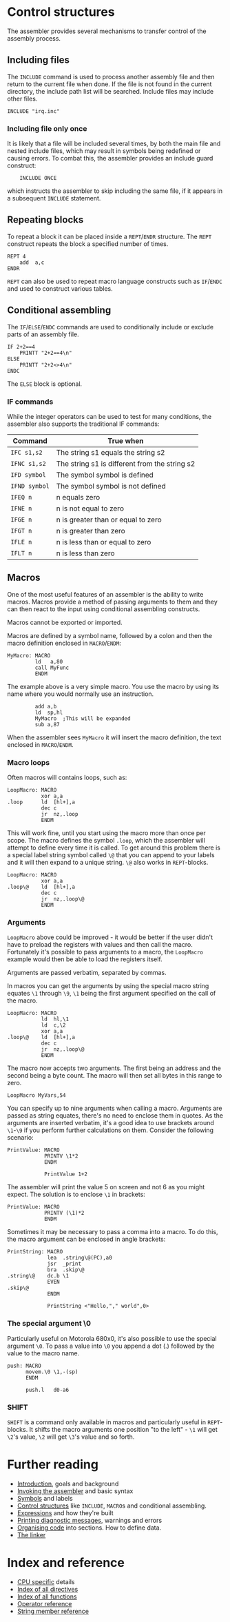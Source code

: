 # Control structures
The assembler provides several mechanisms to transfer control of the assembly process.

## Including files

The ```INCLUDE``` command is used to process another assembly file and then return to the current file when done. If the file is not found in the current directory, the include path list will be searched. Include files may include other files.

```
INCLUDE "irq.inc"
```

### Including file only once

It is likely that a file will be included several times, by both the main file and nested include files, which may result in symbols being redefined or causing errors. To combat this, the assembler provides an include guard construct:

```
    INCLUDE ONCE
```

which instructs the assembler to skip including the same file, if it appears in a subsequent `INCLUDE` statement.

## Repeating blocks

To repeat a block it can be placed inside a ```REPT```/```ENDR``` structure. The ```REPT``` construct repeats the block a specified number of times.

```
REPT 4
    add  a,c
ENDR
```

```REPT``` can also be used to repeat macro language constructs such as ```IF```/```ENDC``` and used to construct various tables.

## <a name="if"></a> Conditional assembling

The ```IF```/```ELSE```/```ENDC``` commands are used to conditionally include or exclude parts of an assembly file.

```
IF 2+2==4
    PRINTT "2+2==4\n"
ELSE
    PRINTT "2+2<>4\n"
ENDC
```

The ```ELSE``` block is optional.

### IF commands
While the integer operators can be used to test for many conditions, the assembler also supports the traditional IF commands:

| Command | True when |
|---|---|
| ```IFC s1,s2``` | The string s1 equals the string s2 |
| ```IFNC s1,s2``` | The string s1 is different from the string s2 |
| ```IFD symbol``` | The symbol symbol is defined |
| ```IFND symbol``` | The symbol symbol is not defined |
| ```IFEQ n``` | n equals zero |
| ```IFNE n``` | n is not equal to zero |
| ```IFGE n``` | n is greater than or equal to zero |
| ```IFGT n``` | n is greater than zero |
| ```IFLE n``` | n is less than or equal to zero |
| ```IFLT n``` | n is less than zero |

## <a name="macros"></a>Macros
One of the most useful features of an assembler is the ability to write macros. Macros provide a method of passing arguments to them and they can then react to the input using conditional assembling constructs.

Macros cannot be exported or imported.

Macros are defined by a symbol name, followed by a colon and then the macro definition enclosed in ```MACRO```/```ENDM```:

```
MyMacro: MACRO
         ld   a,80
         call MyFunc
         ENDM
```

The example above is a very simple macro. You use the macro by using its name where you would normally use an instruction.

```
         add a,b
         ld  sp,hl
         MyMacro  ;This will be expanded
         sub a,87
```

When the assembler sees ```MyMacro``` it will insert the macro definition, the text enclosed in ```MACRO```/```ENDM```.

### Macro loops
Often macros will contains loops, such as:

```
LoopMacro: MACRO
           xor a,a
.loop      ld  [hl+],a
           dec c
           jr  nz,.loop
           ENDM
```

This will work fine, until you start using the macro more than once per scope. The macro defines the symbol ```.loop```, which the assembler will attempt to define every time it is called. To get around this problem there is a special label string symbol called ```\@``` that you can append to your labels and it will then expand to a unique string. ```\@``` also works in ```REPT```-blocks.

```
LoopMacro: MACRO
           xor a,a
.loop\@    ld  [hl+],a
           dec c
           jr  nz,.loop\@
           ENDM
```

### Arguments

```LoopMacro``` above could be improved - it would be better if the user didn't have to preload the registers with values and then call the macro. Fortunately it's possible to pass arguments to a macro, the ```LoopMacro``` example would then be able to load the registers itself.

Arguments are passed verbatim, separated by commas.

In macros you can get the arguments by using the special macro string equates ```\1``` through ```\9```, ```\1``` being the first argument specified on the call of the macro.

```
LoopMacro: MACRO
           ld  hl,\1
           ld  c,\2
           xor a,a
.loop\@    ld  [hl+],a
           dec c
           jr  nz,.loop\@
           ENDM
```

The macro now accepts two arguments. The first being an address and the second being a byte count. The macro will then set all bytes in this range to zero.

```
LoopMacro MyVars,54
```

You can specify up to nine arguments when calling a macro. Arguments are passed as string equates, there's no need to enclose them in quotes. As the arguments are inserted verbatim, it's a good idea to use brackets around ```\1```-```\9``` if you perform further calculations on them. Consider the following scenario:

```
PrintValue: MACRO
            PRINTV \1*2
            ENDM

            PrintValue 1+2
```

The assembler will print the value 5 on screen and not 6 as you might expect. The solution is to enclose ```\1``` in brackets:

```
PrintValue: MACRO
            PRINTV (\1)*2
            ENDM
```

Sometimes it may be necessary to pass a comma into a macro. To do this, the macro argument can be enclosed in angle brackets:

```
PrintString: MACRO
             lea  .string\@(PC),a0
             jsr  _print
             bra  .skip\@
.string\@    dc.b \1
             EVEN
.skip\@
             ENDM

             PrintString <"Hello,"," world",0>
```

### The special argument \0

Particularly useful on Motorola 680x0, it's also possible to use the special argument ```\0```. To pass a value into ```\0``` you append a dot (.) followed by the value to the macro name.

```
push: MACRO
      movem.\0 \1,-(sp)
      ENDM

      push.l   d0-a6
```

### SHIFT
```SHIFT``` is a command only available in macros and particularly useful in ```REPT```-blocks. It shifts the macro arguments one position "to the left" - ```\1``` will get ```\2```'s value, ```\2``` will get ```\3```'s value and so forth.

# Further reading
* [Introduction](Introduction.md), goals and background
* [Invoking the assembler](Assembler.md) and basic syntax
* [Symbols](Symbols.md) and labels
* [Control structures](ControlStructures.md) like ```INCLUDE```, ```MACRO```s and conditional assembling.
* [Expressions](Expressions.md) and how they're built
* [Printing diagnostic messages](Diagnostics.md), warnings and errors
* [Organising code](OrganisingCode.md) into sections. How to define data.
* [The linker](Linker.md)

# Index and reference
* [CPU specific](CpuSpecifics.md) details
* [Index of all directives](IndexDirectives.md)
* [Index of all functions](IndexFunctions.md)
* [Operator reference](ReferenceOperators.md)
* [String member reference](ReferenceStringMembers.md)
